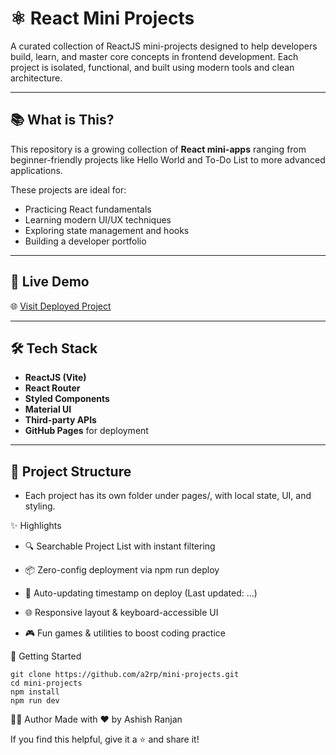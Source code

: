 # ⚛️ React Mini Projects

A curated collection of ReactJS mini-projects designed to help developers build, learn, and master core concepts in frontend development. Each project is isolated, functional, and built using modern tools and clean architecture.

---

## 📚 What is This?

This repository is a growing collection of **React mini-apps** ranging from beginner-friendly projects like Hello World and To-Do List to more advanced applications.

These projects are ideal for:

-   Practicing React fundamentals
-   Learning modern UI/UX techniques
-   Exploring state management and hooks
-   Building a developer portfolio

---

## 🚀 Live Demo

🌐 [Visit Deployed Project](https://a2rp.github.io/mini-projects/)

---

## 🛠️ Tech Stack

-   **ReactJS (Vite)**
-   **React Router**
-   **Styled Components**
-   **Material UI**
-   **Third-party APIs**
-   **GitHub Pages** for deployment

---

## 📁 Project Structure

-   Each project has its own folder under pages/, with local state, UI, and styling.

✨ Highlights

-   🔍 Searchable Project List with instant filtering

-   📦 Zero-config deployment via npm run deploy

-   📅 Auto-updating timestamp on deploy (Last updated: ...)

-   🌐 Responsive layout & keyboard-accessible UI

-   🎮 Fun games & utilities to boost coding practice

🚀 Getting Started

```
git clone https://github.com/a2rp/mini-projects.git
cd mini-projects
npm install
npm run dev
```

👨‍💻 Author
Made with ❤️ by Ashish Ranjan

If you find this helpful, give it a ⭐ and share it!

